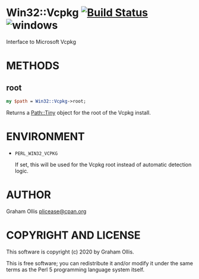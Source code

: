 # Win32::Vcpkg [![Build Status](https://secure.travis-ci.org/plicease/Win32-Vcpkg.png)](http://travis-ci.org/plicease/Win32-Vcpkg) ![windows](https://github.com/plicease/Win32-Vcpkg/workflows/windows/badge.svg)

Interface to Microsoft Vcpkg

# METHODS

## root

```perl
my $path = Win32::Vcpkg->root;
```

Returns a [Path::Tiny](https://metacpan.org/pod/Path%3A%3ATiny) object for the root of the Vcpkg install.

# ENVIRONMENT

- `PERL_WIN32_VCPKG`

    If set, this will be used for the Vcpkg root instead of automatic detection logic.

# AUTHOR

Graham Ollis <plicease@cpan.org>

# COPYRIGHT AND LICENSE

This software is copyright (c) 2020 by Graham Ollis.

This is free software; you can redistribute it and/or modify it under
the same terms as the Perl 5 programming language system itself.
